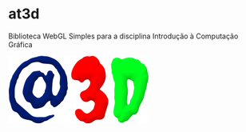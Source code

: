 at3d
====

Biblioteca WebGL Simples para a disciplina Introdução à Computação Gráfica

![](AT3D.png)
